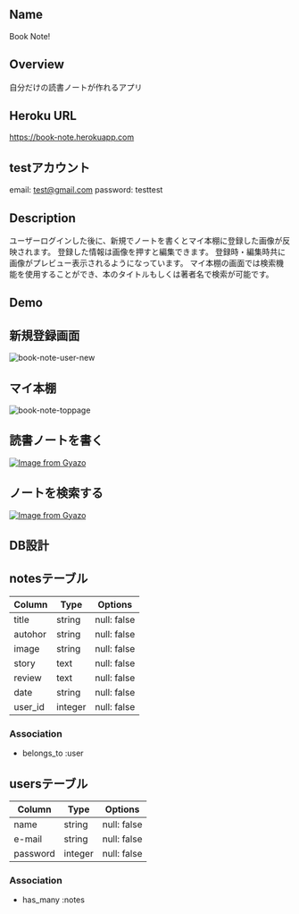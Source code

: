 
## Name
Book Note!

## Overview
自分だけの読書ノートが作れるアプリ

## Heroku URL
https://book-note.herokuapp.com

## testアカウント
email:    test@gmail.com
password: testtest

## Description

ユーザーログインした後に、新規でノートを書くとマイ本棚に登録した画像が反映されます。
登録した情報は画像を押すと編集できます。
登録時・編集時共に画像がプレビュー表示されるようになっています。
マイ本棚の画面では検索機能を使用することができ、本のタイトルもしくは著者名で検索が可能です。

## Demo

## 新規登録画面
![book-note-user-new](https://user-images.githubusercontent.com/59085642/74913672-781d2600-5404-11ea-8ad2-84b9ab0c714e.png)

## マイ本棚
![book-note-toppage](https://user-images.githubusercontent.com/59085642/74913759-a6026a80-5404-11ea-93cf-83d7778115d6.png)

## 読書ノートを書く
[![Image from Gyazo](https://i.gyazo.com/220cc83a005f6e862210765413d2c2a1.gif)](https://gyazo.com/220cc83a005f6e862210765413d2c2a1)

## ノートを検索する
[![Image from Gyazo](https://i.gyazo.com/1c743fa641e6fabf1b21783afba9cb38.gif)](https://gyazo.com/1c743fa641e6fabf1b21783afba9cb38)


## DB設計

## notesテーブル
|Column|Type|Options|
|------|----|-------|
|title|string|null: false|
|autohor|string|null: false|
|image|string|null: false|
|story|text|null: false|
|review|text|null: false|
|date|string|null: false|
|user_id|integer|null: false|
### Association
- belongs_to :user

## usersテーブル
|Column|Type|Options|
|------|----|-------|
|name|string|null: false|
|e-mail|string|null: false|
|password|integer|null: false|
### Association
- has_many :notes
